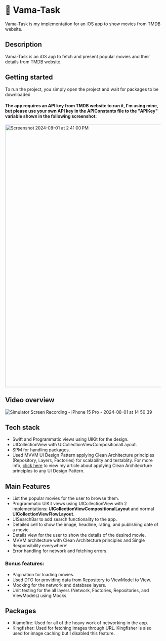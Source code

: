 # 🍏 Vama-Task
Vama-Task is my implementation for an iOS app to show movies from TMDB website.

## Description
Vama-Task is an iOS app to fetch and present popular movies and their details from TMDB website.

## Getting started
To run the project, you simply open the project and wait for packages to be downloaded
#### The app requires an API key from TMDB website to run it, I'm using mine, but please use your own API key in the APIConstants file to the "APIKey" variable shown in the following screenshot:
<img width="850" alt="Screenshot 2024-08-01 at 2 41 00 PM" src="https://github.com/user-attachments/assets/d5bdcf1d-75c8-4687-8115-c5ddf8c75a7c">

## Video overview
![Simulator Screen Recording - iPhone 15 Pro - 2024-08-01 at 14 50 39](https://github.com/user-attachments/assets/a26178eb-3d06-4a39-922c-f9ca86c6cb58)

## Tech stack
- Swift and Programmatic views using UIKit for the design.
- UICollectionView with UICollectionViewCompositionalLayout.
- SPM for handling packages.
- Used MVVM UI Design Pattern applying Clean Architecture principles (Repository, Layers, Factories) for scalability and testablity. For more info, <a href="https://www.google.com](https://inoor.hashnode.dev/clean-mvp-with-swift">click here</a> to view my article about applying Clean Architecrture principles to any UI Design Pattern.

## Main Features
- List the popular movies for the user to browse them.
- Programmatic UIKit views using UICollectionView with 2 implementations: **UICollectionViewCompositionalLayout** and normal **UICollectionViewFlowLayout**.
- UISearchBar to add search functionality to the app.
- Detailed cell to show the image, headline, rating, and publishing date of a movie.
- Details view for the user to show the details of the desired movie.
- MVVM architecture with Clean Architecture principles and Single Responsibility everywhere!
- Error handling for network and fetching errors.

### Bonus features:
- Pagination for loading movies.
- Used DTO for providing data from Repository to ViewModel to View.
- Mocking for the network and database layers.
- Unit testing for the all layers (Network, Factories, Repositories, and ViewModels) using Mocks.

## Packages
- Alamofire: Used for all of the heavy work of networking in the app.
- Kingfisher: Used for fetching images through URL. Kingfisher is also used for image caching but I disabled this feature.
